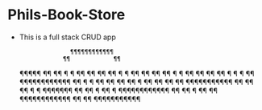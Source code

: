 # Phils-Book-Store

* This is a full stack CRUD app

                    ¶¶¶¶¶¶¶¶¶¶¶¶
                  ¶¶            ¶¶
    ¶¶¶¶¶        ¶¶                ¶¶
    ¶     ¶     ¶¶      ¶¶    ¶¶     ¶¶
     ¶     ¶    ¶¶       ¶¶    ¶¶      ¶¶
      ¶    ¶   ¶¶        ¶¶    ¶¶      ¶¶
       ¶   ¶   ¶                         ¶¶
     ¶¶¶¶¶¶¶¶¶¶¶¶                         ¶¶
    ¶            ¶    ¶¶            ¶¶    ¶¶
   ¶¶            ¶    ¶¶            ¶¶    ¶¶
  ¶¶   ¶¶¶¶¶¶¶¶¶¶¶      ¶¶        ¶¶     ¶¶
  ¶               ¶       ¶¶¶¶¶¶¶       ¶¶
  ¶¶              ¶                    ¶¶
  ¶   ¶¶¶¶¶¶¶¶¶¶¶¶                   ¶¶ 
  ¶¶           ¶  ¶¶                ¶¶
    ¶¶¶¶¶¶¶¶¶¶¶¶    ¶¶            ¶¶
                      ¶¶¶¶¶¶¶¶¶¶¶
